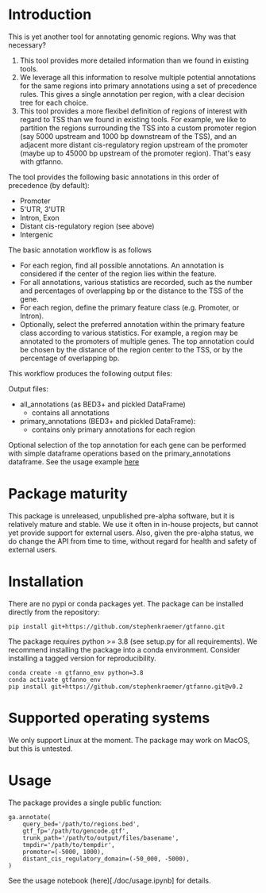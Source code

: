 # Introduction

This is yet another tool for annotating genomic regions. Why was that necessary?

1. This tool provides more detailed information than we found in existing tools.
2. We leverage all this information to resolve multiple potential annotations for the same regions into primary annotations using a set of precedence rules. This gives a single annotation per region, with a clear decision tree for each choice.
3. This tool provides a more flexibel definition of regions of interest with regard to TSS than we found in existing tools. For example, we like to partition the regions surrounding the TSS into a custom promoter region (say 5000 upstream and 1000 bp downstream of the TSS), and an adjacent more distant cis-regulatory region upstream of the promoter (maybe up to 45000 bp upstream of the promoter region). That's easy with gtfanno.

The tool provides the following basic annotations in this order of precedence (by default):
- Promoter
- 5'UTR, 3'UTR
- Intron, Exon
- Distant cis-regulatory region (see above)
- Intergenic

The basic annotation workflow is as follows
- For each region, find all possible annotations. An annotation is considered if the center of the region lies within the feature.
- For all annotations, various statistics are recorded, such as the number and percentages of overlapping bp or the distance to the TSS of the gene.
- For each region, define the primary feature class (e.g. Promoter, or Intron).
- Optionally, select the preferred annotation within the primary feature class according to various statistics. For example, a region may be annotated to the promoters of multiple genes. The top annotation could be chosen by the distance of the region center to the TSS, or by the percentage of overlapping bp.

This workflow produces the following output files:

Output files:
  - all_annotations (as BED3+ and pickled DataFrame)
    - contains all annotations
  - primary_annotations (BED3+ and pickled DataFrame):
    - contains only primary annotations for each region

Optional selection of the top annotation for each gene can be performed with simple dataframe operations based on the primary_annotations dataframe. See the usage example [here](./doc/usage.ipynb)

# Package maturity

This package is unreleased, unpublished pre-alpha software, but it is relatively mature and stable. We use it often in in-house projects, but cannot yet provide support for external users. Also, given the pre-alpha status, we do change the API from time to time, without regard for health and safety of external users.

# Installation

There are no pypi or conda packages yet. The package can be installed directly from the repository:

```
pip install git+https://github.com/stephenkraemer/gtfanno.git
```

The package requires python >= 3.8 (see setup.py for all requirements). We recommend installing the package into a conda environment. Consider installing a tagged version for reproducibility. 

```
conda create -n gtfanno_env python=3.8
conda activate gtfanno_env
pip install git+https://github.com/stephenkraemer/gtfanno.git@v0.2

```

# Supported operating systems

We only support Linux at the moment. The package may work on MacOS, but this is untested.

# Usage

The package provides a single public function:

```
ga.annotate(
    query_bed='/path/to/regions.bed',
    gtf_fp='/path/to/gencode.gtf',
    trunk_path='/path/to/output/files/basename',
    tmpdir='/path/to/tempdir',
    promoter=(-5000, 1000),
    distant_cis_regulatory_domain=(-50_000, -5000),
)
```

See the usage notebook (here)[./doc/usage.ipynb] for details.


